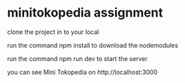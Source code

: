 # minitokopedia assignment

clone the project in to your local

run the command npm install to download the nodemodules

run the command npm run dev to start the server

you can see Mini Tokopedia on http://localhost:3000
